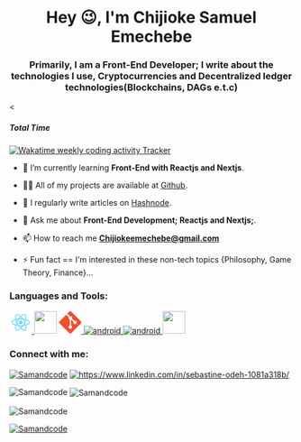 <h1 align="center">Hey  😉, I'm Chijioke Samuel Emechebe</h1>
<h3 align="center"> Primarily, I am a Front-End Developer; I  write about the technologies I use, Cryptocurrencies and Decentralized ledger technologies(Blockchains, DAGs e.t.c)</h3>


<

##### Total Time
<a href="https://wakatime.com/@ed765184-e1d8-4b63-859c-8ee9774896c5" title="Data update every midnight"><img src="https://wakatime.com/badge/user/ed765184-e1d8-4b63-859c-8ee9774896c5.svg?style=for-the-badge" alt="Wakatime weekly coding activity Tracker" /></a>


<!-- <p align="left"> <a href="https://twitter.com/_Sammyscorner" target="blank"><img src="https://img.shields.io/twitter/follow/_sammyscorner?logo=twitter&style=for-the-badge" alt="Samandcode" /></a> </p> -->


- 🌱 I’m currently learning **Front-End with Reactjs and Nextjs**.
- 👨‍💻 All of my projects are available at [Github](https://github.com/Samandcode).

- 📝 I regularly write articles on [Hashnode](https://samandcode.hashnode.dev).

- 💬 Ask me about **Front-End Development; Reactjs and Nextjs;**.

- 📫 How to reach me **Chijiokeemechebe@gmail.com**

- ⚡ Fun fact ==  I'm interested in these non-tech topics {Philosophy, Game Theory, Finance}...




<h3 align="left">Languages and Tools:</h3>
<p align="left">
<!--   <a href="https://developer.mozilla.org/en-US/docs/Learn/JavaScript/First_steps/What_is_JavaScript" target="_blank"> <img src="https://raw.githubusercontent.com/devicons/devicon/2ae2a900d2f041da66e950e4d48052658d850630/icons/javascript/javascript-original.svg" alt="android" width="40" height="40"/> </a> -->
  <a href="https://reactjs.org/" target="_blank"> <img src="https://raw.githubusercontent.com/github/explore/80688e429a7d4ef2fca1e82350fe8e3517d3494d/topics/react/react.png" alt="android" width="40" height="40"/> </a> 
  <a href="https://nextjs.org" target="_blank"><img src="https://assets.vercel.com/image/upload/v1607554385/repositories/next-js/next-logo.png" height="40" width="40"></a>
  <a href="https://git-scm.com/" target="_blank"> <img src="https://raw.githubusercontent.com/devicons/devicon/2ae2a900d2f041da66e950e4d48052658d850630/icons/git/git-original.svg" alt="android" width="40" height="40"/> </a>
  <a href="https://tailwindcss.com/" target="_blank"> <img src="https://avatars.githubusercontent.com/u/67109815?s=200&v=4" alt="android" width="40" height="40"/> </a>
  <a href="https://netlify.com/" target="_blank"> <img src="https://avatars.githubusercontent.com/u/7892489?s=200&v=4" alt="android" width="40" height="40"/> </a> 
  <a href="https://vercel.com/" target="_blank"><img src="https://avatars.githubusercontent.com/u/14985020?s=200&v=4" height="40" width="40"></a>
<p align="left"> 
  


<h3 align="left">Connect with me:</h3>
<p align="left">
<a href="https://twitter.com/_sammyscorner" target="blank"><img align="center" src="https://raw.githubusercontent.com/rahuldkjain/github-profile-readme-generator/master/src/images/icons/Social/twitter.svg" alt="Samandcode" height="30" width="40" /></a>
<a href="https://www.linkedin.com/in/chijioke-emechebe/" target="blank"><img align="center" src="https://raw.githubusercontent.com/rahuldkjain/github-profile-readme-generator/master/src/images/icons/Social/linked-in-alt.svg" alt="https://www.linkedin.com/in/sebastine-odeh-1081a318b/" height="30" width="40" /></a>
</p>



<p><img align="left" src="https://github-readme-stats.vercel.app/api/top-langs?username=Samandcode&show_icons=true&locale=en&layout=compact&theme=onedark" alt="Samandcode" /></p>

<p>&nbsp;<img align="center" src="https://github-readme-stats.vercel.app/api?username=Samandcode&show_icons=true&locale=en&theme=onedark" alt="Samandcode" /></p>

<p><img align="center" src="https://github-readme-streak-stats.herokuapp.com/?user=Samandcode&&theme=onedark" alt="Samandcode" /></p>

<p align="left"> <a href="https://github.com/ryo-ma/github-profile-trophy"><img src="https://github-profile-trophy.vercel.app/?username=Samandcode&theme=onedark" alt="Samandcode" /></a> </p>

